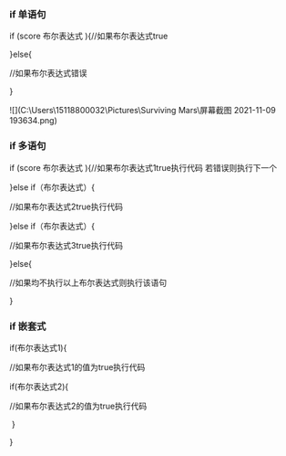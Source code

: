 

### if 单语句

if (score  布尔表达式  ){//如果布尔表达式true

}else{

//如果布尔表达式错误

}

![](C:\Users\15118800032\Pictures\Surviving Mars\屏幕截图 2021-11-09 193634.png)

### if 多语句

if (score  布尔表达式  ){//如果布尔表达式1true执行代码  若错误则执行下一个

}else if（布尔表达式）{

//如果布尔表达式2true执行代码

}else if（布尔表达式）{

//如果布尔表达式3true执行代码

}else{

//如果均不执行以上布尔表达式则执行该语句

}

### if 嵌套式

if(布尔表达式1){

//如果布尔表达式1的值为true执行代码

if(布尔表达式2){

//如果布尔表达式2的值为true执行代码

​    }

}
